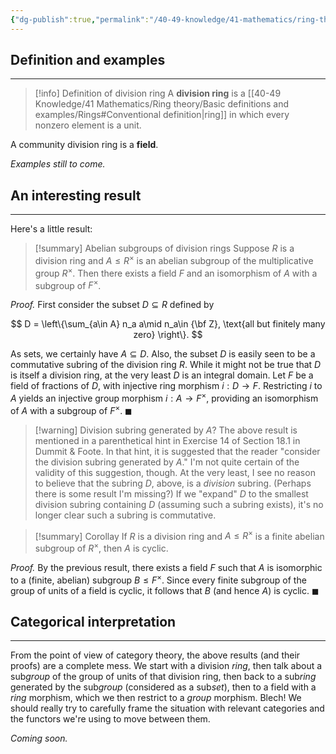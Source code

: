 ```yaml
---
{"dg-publish":true,"permalink":"/40-49-knowledge/41-mathematics/ring-theory/special-types-of-rings/division-rings/","tags":["ring_theory"],"updated":"2025-07-15T09:54:47-07:00"}
---
```


## Definition and examples
---

> [!info] Definition of division ring
> A **division ring** is a [[40-49 Knowledge/41 Mathematics/Ring theory/Basic definitions and examples/Rings#Conventional definition\|ring]] in which every nonzero element is a unit.

A community division ring is a **field**.

*Examples still to come.*

## An interesting result
---

Here's a little result:

> [!summary] Abelian subgroups of division rings
> Suppose $R$ is a division ring and $A\leq R^{\times}$ is an abelian subgroup of the multiplicative group $R^{\times}$. Then there exists a field $F$ and an isomorphism of $A$ with a subgroup of $F^{\times}$.

*Proof.* First consider the subset $D\subseteq R$ defined by

$$
D = \left\{\sum_{a\in A} n_a a\mid n_a\in {\bf Z}, \text{all but finitely many zero} \right\}.
$$

As sets, we certainly have $A\subseteq D$. Also, the subset $D$ is easily seen to be a commutative subring of the division ring $R$.  While it might not be true that $D$ is itself a division ring, at the very least $D$ is an integral domain. Let $F$ be a field of fractions of $D$, with injective ring morphism $i:D\to F$. Restricting $i$ to $A$ yields an injective group morphism $i:A\to F^{\times}$, providing an isomorphism of $A$ with a subgroup of $F^{\times}$.  $\blacksquare$

> [!warning] Division subring generated by $A$?
> The above result is mentioned in a parenthetical hint in Exercise 14 of Section 18.1 in Dummit & Foote. In that hint, it is suggested that the reader "consider the division subring generated by $A$." I'm not quite certain of the validity of this suggestion, though. At the very least, I see no reason to believe that the subring $D$, above, is a *division* subring. (Perhaps there is some result I'm missing?) If we "expand" $D$ to the smallest division subring containing $D$ (assuming such a subring exists), it's no longer clear such a subring is commutative.

> [!summary] Corollay
> If $R$ is a division ring and $A\leq R^{\times}$ is a finite abelian subgroup of $R^{\times}$, then $A$ is cyclic.

*Proof.* By the previous result, there exists a field $F$ such that $A$ is isomorphic to a (finite, abelian) subgroup $B\leq F^{\times}$. Since every finite subgroup of the group of units of a field is cyclic, it follows that $B$ (and hence $A$) is cyclic.  $\blacksquare$


## Categorical interpretation
---

From the point of view of category theory, the above results (and their proofs) are a complete mess. We start with a division *ring*, then talk about a sub*group* of the group of units of that division ring, then back to a sub*ring* generated by the sub*group* (considered as a sub*set*), then to a field with a *ring* morphism, which we then restrict to a *group* morphism. Blech! We should really try to carefully frame the situation with relevant categories and the functors we're using to move between them.

*Coming soon.*